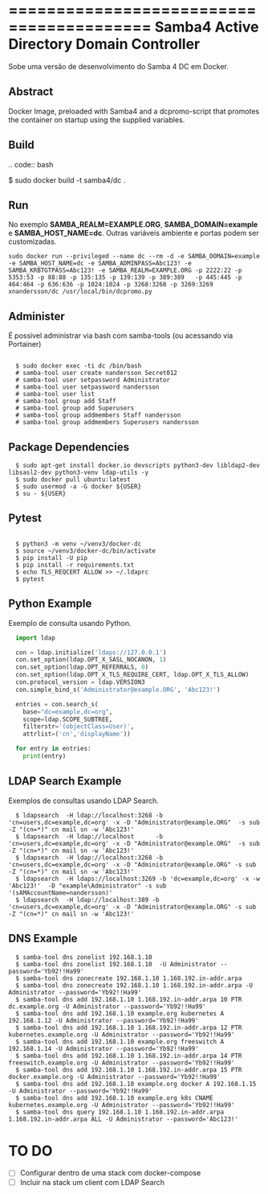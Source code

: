=========================================
Samba4 Active Directory Domain Controller
=========================================
Sobe uma versão de desenvolvimento do Samba 4 DC em Docker.


Abstract
--------

Docker Image, preloaded with Samba4 and a dcpromo-script
that promotes the container on startup using the supplied variables.


Build
-----

.. code:: bash
  
  $ sudo docker build -t samba4/dc .


Run
---
No exemplo **SAMBA_REALM=EXAMPLE.ORG**, **SAMBA_DOMAIN=example** e **SAMBA_HOST_NAME=dc**. Outras variáveis ambiente e portas podem ser customizadas.

```shell
sudo docker run --privileged --name dc --rm -d -e SAMBA_DOMAIN=example -e SAMBA_HOST_NAME=dc -e SAMBA_ADMINPASS=Abc123! -e SAMBA_KRBTGTPASS=Abc123! -e SAMBA_REALM=EXAMPLE.ORG -p 2222:22 -p 5353:53 -p 88:88 -p 135:135 -p 139:139 -p 389:389   -p 445:445 -p 464:464 -p 636:636 -p 1024:1024 -p 3268:3268 -p 3269:3269 xnandersson/dc /usr/local/bin/dcpromo.py
```

Administer
----------
É possivel administrar via bash com samba-tools (ou acessando via Portainer)
```shell

  $ sudo docker exec -ti dc /bin/bash
  # samba-tool user create nandersson Secret012
  # samba-tool user setpassword Administrator
  # samba-tool user setpassword nandersson
  # samba-tool user list
  # samba-tool group add Staff
  # samba-tool group add Superusers
  # samba-tool group addmembers Staff nandersson
  # samba-tool group addmembers Superusers nandersson
```

Package Dependencies
--------------------

```shell
  $ sudo apt-get install docker.io devscripts python3-dev libldap2-dev libsasl2-dev python3-venv ldap-utils -y
  $ sudo docker pull ubuntu:latest
  $ sudo usermod -a -G docker ${USER} 
  $ su - ${USER}
```  

Pytest
------
```shell

  $ python3 -m venv ~/venv3/docker-dc
  $ source ~/venv3/docker-dc/bin/activate
  $ pip install -U pip
  $ pip install -r requirements.txt
  $ echo TLS_REQCERT ALLOW >> ~/.ldaprc
  $ pytest
  ```

Python Example 
--------------
Exemplo de consulta usando Python.
```python
  import ldap

  con = ldap.initialize('ldaps://127.0.0.1')
  con.set_option(ldap.OPT_X_SASL_NOCANON, 1)
  con.set_option(ldap.OPT_REFERRALS, 0)
  con.set_option(ldap.OPT_X_TLS_REQUIRE_CERT, ldap.OPT_X_TLS_ALLOW)
  con.protocol_version = ldap.VERSION3
  con.simple_bind_s('Administrator@example.ORG', 'Abc123!')

  entries = con.search_s(
    base="dc=example,dc=org", 
    scope=ldap.SCOPE_SUBTREE, 
    filterstr='(objectClass=User)', 
    attrlist=('cn','displayName'))

  for entry in entries:
    print(entry)
```
LDAP Search Example
-------------------
Exemplos de consultas usando LDAP Search.
```shell
  $ ldapsearch  -H ldap://localhost:3268 -b 'cn=users,dc=example,dc=org' -x -D "Administrator@example.ORG"  -s sub -Z "(cn=*)" cn mail sn -w 'Abc123!'
  $ ldapsearch  -H ldap://localhost      -b 'cn=users,dc=example,dc=org' -x -D "Administrator@example.ORG"  -s sub -Z "(cn=*)" cn mail sn -w 'Abc123!'
  $ ldapsearch  -H ldap://localhost:3268 -b 'cn=users,dc=example,dc=org' -x -D "Administrator@example.ORG" -s sub -Z "(cn=*)" cn mail sn -w 'Abc123!'
  $ ldapsearch  -H ldaps://localhost:3269 -b 'dc=example,dc=org' -x -w 'Abc123!'  -D "example\Administrator" -s sub  '(sAMAccountName=nandersson)'
  $ ldapsearch  -H ldap://localhost:389 -b 'cn=users,dc=example,dc=org' -x -D "Administrator@example.ORG" -s sub -Z "(cn=*)" cn mail sn -w 'Abc123!'
```
DNS Example  
-----------
```shell
  $ samba-tool dns zonelist 192.168.1.10
  $ samba-tool dns zonelist 192.168.1.10  -U Administrator --password='Yb92!!Ha99'
  $ samba-tool dns zonecreate 192.168.1.10 1.168.192.in-addr.arpa
  $ samba-tool dns zonecreate 192.168.1.10 1.168.192.in-addr.arpa -U Administrator --password='Yb92!!Ha99'
  $ samba-tool dns add 192.168.1.10 1.168.192.in-addr.arpa 10 PTR dc.example.org -U Administrator --password='Yb92!!Ha99'
  $ samba-tool dns add 192.168.1.10 example.org kubernetes A 192.168.1.12 -U Administrator --password='Yb92!!Ha99'
  $ samba-tool dns add 192.168.1.10 1.168.192.in-addr.arpa 12 PTR kubernetes.example.org -U Administrator --password='Yb92!!Ha99'
  $ samba-tool dns add 192.168.1.10 example.org freeswitch A 192.168.1.14 -U Administrator --password='Yb92!!Ha99'
  $ samba-tool dns add 192.168.1.10 1.168.192.in-addr.arpa 14 PTR freeswitch.example.org -U Administrator --password='Yb92!!Ha99'
  $ samba-tool dns add 192.168.1.10 1.168.192.in-addr.arpa 15 PTR docker.example.org -U Administrator --password='Yb92!!Ha99'
  $ samba-tool dns add 192.168.1.10 example.org docker A 192.168.1.15 -U Administrator --password='Yb92!!Ha99'
  $ samba-tool dns add 192.168.1.10 example.org k8s CNAME kubernetes.example.org -U Administrator --password='Yb92!!Ha99'
  $ samba-tool dns query 192.168.1.10 1.168.192.in-addr.arpa 1.168.192.in-addr.arpa ALL -U Administrator --password='Abc123!'
```
# TO DO

- [ ] Configurar dentro de uma stack com docker-compose
- [ ] Incluir na stack um client com LDAP Search